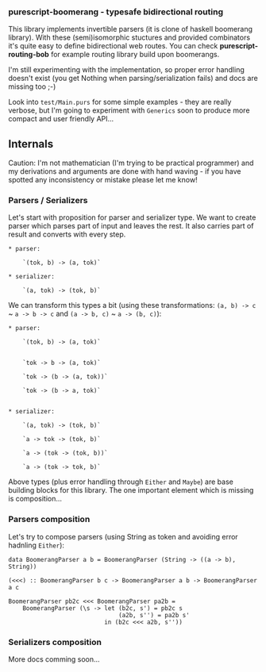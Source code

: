### purescript-boomerang - typesafe bidirectional routing

This library implements invertible parsers (it is clone of haskell boomerang library). With these (semi)isomorphic stuctures and provided combinators it's quite easy to define bidirectional web routes. You can check __purescript-routing-bob__ for example routing library build upon boomerangs.

I'm still experimenting with the implementation, so proper error handling doesn't exist (you get Nothing when parsing/serialization fails) and docs are missing too ;-)

Look into `test/Main.purs` for some simple examples - they are really verbose, but I'm going to experiment with `Generics` soon to produce more compact and user friendly API...


## Internals

Caution: I'm not mathematician (I'm trying to be practical programmer) and my derivations and arguments are done with hand waving - if you have spotted any inconsistency or mistake please let me know!


### Parsers / Serializers

Let's start with proposition for parser and serializer type. We want to create parser which parses part of input and leaves the rest. It also carries part of result and converts with every step.

    * parser:

        `(tok, b) -> (a, tok)`

    * serializer:

        `(a, tok) -> (tok, b)`


We can transform this types a bit (using these transformations: `(a, b) -> c` ~ `a -> b -> c` and `(a -> b, c)` ~ `a -> (b, c)`):

    * parser:

        `(tok, b) -> (a, tok)`


        `tok -> b -> (a, tok)`

        `tok -> (b -> (a, tok))`

        `tok -> (b -> a, tok)`


    * serializer:

        `(a, tok) -> (tok, b)`

        `a -> tok -> (tok, b)`

        `a -> (tok -> (tok, b))`

        `a -> (tok -> tok, b)`


Above types (plus error handling through `Either` and `Maybe`) are base building blocks for this library. The one important element which is missing is composition...


### Parsers composition

Let's try to compose parsers (using String as token and avoiding error hadnling `Either`):

    data BoomerangParser a b = BoomerangParser (String -> ((a -> b), String))

    (<<<) :: BoomerangParser b c -> BoomerangParser a b -> BoomerangParser a c

    BoomerangParser pb2c <<< BoomerangParser pa2b =
        BoomerangParser (\s -> let (b2c, s') = pb2c s
                                   (a2b, s'') = pa2b s'
                               in (b2c <<< a2b, s''))

### Serializers composition

More docs comming soon...
